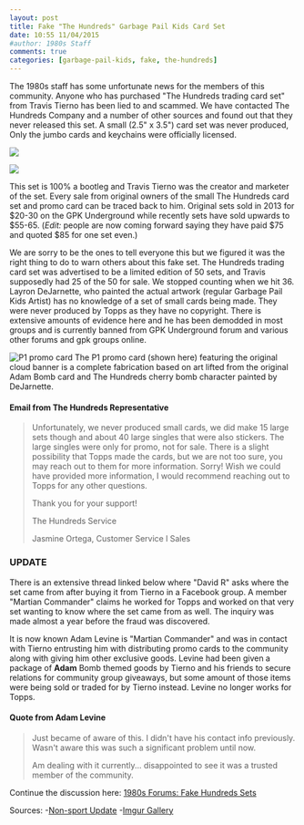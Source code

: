 ```yaml
---
layout: post
title: Fake "The Hundreds" Garbage Pail Kids Card Set
date: 10:55 11/04/2015	
#author: 1980s Staff
comments: true
categories: [garbage-pail-kids, fake, the-hundreds]
---
```


The 1980s staff has some unfortunate news for the members of this community. Anyone who has purchased "The Hundreds trading card set" from Travis Tierno has been lied to and scammed. We have contacted The Hundreds Company and a number of other sources and found out that they never released this set. A small (2.5" x 3.5") card set was never produced, Only the jumbo cards and keychains were officially licensed. 

![](http://s14.postimg.org/41o86a50h/GPK_1_A.jpg)

![](http://s27.postimg.org/9tge331c3/GPK_1_B.jpg)

This set is 100% a bootleg and Travis Tierno was the creator and marketer of the set. Every sale from original owners of the small The Hundreds card set and promo card can be traced back to him. Original sets sold in 2013 for $20-30 on the GPK Underground while recently sets have sold upwards to $55-65. (*Edit:* people are now coming forward saying they have paid $75 and quoted $85 for one set even.)

We are sorry to be the ones to tell everyone this but we figured it was the right thing to do to warn others about this fake set. The Hundreds trading card set was advertised to be a limited edition of 50 sets, and Travis supposedly had 25 of the 50 for sale. We stopped counting when we hit 36. Layron DeJarnette, who painted the actual artwork (regular Garbage Pail Kids Artist) has no knowledge of a set of small cards being made. They were never produced by Topps as they have no copyright. There is extensive amounts of evidence here and he has been demodded in most groups and is currently banned from GPK Underground forum and various other forums and gpk groups online.

![P1 promo card](http://i.imgur.com/uFVFBmE.jpg)
The P1 promo card (shown here) featuring the original cloud banner is a complete fabrication based on art lifted from the original Adam Bomb card and The Hundreds cherry bomb character painted by DeJarnette.


#### Email from The Hundreds Representative

> Unfortunately, we never produced small
> cards, we did make 15 large sets though
> and about 40 large singles that were also
> stickers. The large singles were only for
> promo, not for sale. There is a slight
> possibility that Topps made the cards, but
> we are not too sure, you may reach out to
> them for more information. Sorry! Wish we
> could have provided more information, I
> would recommend reaching out to Topps
> for any other questions.
>
> Thank you for your support!
>
> The Hundreds Service
>
> Jasmine Ortega, Customer Service l Sales

### UPDATE

There is an extensive thread linked below where "David R" asks where the set came from after buying it from Tierno in a Facebook group. A member "Martian Commander" claims he worked for Topps and worked on that very set wanting to know where the set came from as well. The inquiry was made almost a year before the fraud was discovered. 

It is now known Adam Levine is "Martian Commander" and was in contact with Tierno entrusting him with distributing promo cards to the community along with giving him other exclusive goods. Levine had been given a package of **Adam** Bomb themed goods by Tierno and his friends to secure relations for community group giveaways, but some amount of those items were being sold or traded for by Tierno instead. Levine no longer works for Topps.

#### Quote from Adam Levine

>Just became of aware of this. I didn't have his contact info previously. Wasn't aware this was such a significant problem until now.
>
>Am dealing with it currently... disappointed to see it was a trusted member of the community.


Continue the discussion here: <!-- ![](http://i.imgur.com/s42yJYu.png) --> [1980s Forums: Fake Hundreds Sets](http://forum.the19eighties.com/forum/gpk-general-discussion/fake-hundreds-sets/)


Sources:
-[Non-sport Update](http://nonsportupdate.infopop.cc/eve/forums/a/tpc/f/954605353/m/2577004176)
-[Imgur Gallery](http://imgur.com/a/U3MUX)
